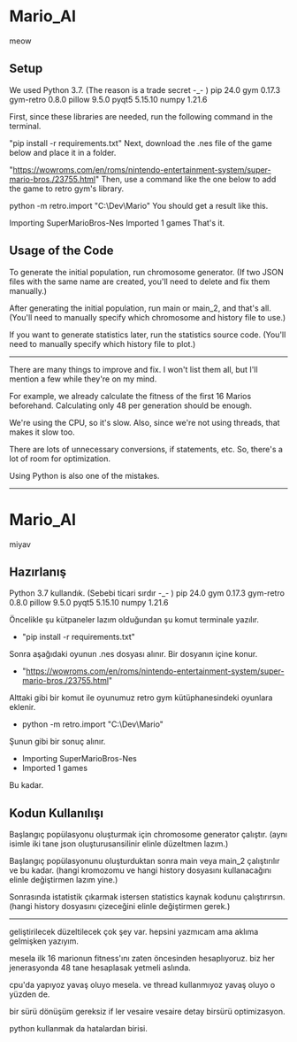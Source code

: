 # Mario_AI
meow

Setup
-----
We used Python 3.7. (The reason is a trade secret -_- )
pip 24.0
gym 0.17.3
gym-retro 0.8.0
pillow 9.5.0
pyqt5 5.15.10
numpy 1.21.6

First, since these libraries are needed, run the following command in the terminal.

"pip install -r requirements.txt"
Next, download the .nes file of the game below and place it in a folder.

"https://wowroms.com/en/roms/nintendo-entertainment-system/super-mario-bros./23755.html"
Then, use a command like the one below to add the game to retro gym's library.

python -m retro.import "C:\Dev\Mario"
You should get a result like this.

Importing SuperMarioBros-Nes
Imported 1 games
That's it.

Usage of the Code
-----------------
To generate the initial population, run chromosome generator. (If two JSON files with the same name are created, you'll need to delete and fix them manually.)

After generating the initial population, run main or main_2, and that's all. (You'll need to manually specify which chromosome and history file to use.)

If you want to generate statistics later, run the statistics source code. (You'll need to manually specify which history file to plot.)

-----------------------------------------------
There are many things to improve and fix. I won't list them all, but I'll mention a few while they're on my mind.

For example, we already calculate the fitness of the first 16 Marios beforehand. Calculating only 48 per generation should be enough.

We're using the CPU, so it's slow. Also, since we're not using threads, that makes it slow too.

There are lots of unnecessary conversions, if statements, etc. So, there's a lot of room for optimization.

Using Python is also one of the mistakes.

------------------------------------------------

# Mario_AI
miyav

Hazırlanış
------------------------------------------------
Python 3.7 kullandık. (Sebebi ticari sırdır -_- )
pip 24.0
gym 0.17.3
gym-retro 0.8.0
pillow 9.5.0
pyqt5 5.15.10
numpy 1.21.6

Öncelikle şu kütpaneler lazım olduğundan şu komut terminale yazılır.
- "pip install -r requirements.txt"

Sonra aşağıdaki oyunun .nes dosyası alınır. Bir dosyanın içine konur.
- "https://wowroms.com/en/roms/nintendo-entertainment-system/super-mario-bros./23755.html"

Alttaki gibi bir komut ile oyunumuz retro gym kütüphanesindeki oyunlara eklenir.
- python -m retro.import "C:\Dev\Mario"

Şunun gibi bir sonuç alınır.
- Importing SuperMarioBros-Nes
- Imported 1 games

Bu kadar.

Kodun Kullanılışı
------------------------------------------------
Başlangıç popülasyonu oluşturmak için chromosome generator çalıştır. (aynı isimle iki tane json oluşturusansilinir elinle düzeltmen lazım.)

Başlangıç popülasyonunu oluşturduktan sonra main veya main_2 çalıştırılır ve bu kadar. (hangi kromozomu ve hangi history dosyasını kullanacağını elinle değiştirmen lazım yine.)

Sonrasında istatistik çıkarmak istersen statistics kaynak kodunu çalıştırırsın. (hangi history dosyasını çizeceğini elinle değiştirmen gerek.)

------------------------------------------------
geliştirilecek düzeltilecek çok şey var. hepsini yazmıcam ama aklıma gelmişken yazıyım.

mesela ilk 16 marionun fitness'ını zaten öncesinden hesaplıyoruz. biz her jenerasyonda 48 tane hesaplasak yetmeli aslında.

cpu'da yapıyoz yavaş oluyo mesela. ve thread kullanmıyoz yavaş oluyo o yüzden de.

bir sürü dönüşüm gereksiz if ler vesaire vesaire detay birsürü optimizasyon.

python kullanmak da hatalardan birisi.


